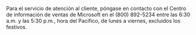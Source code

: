 Para el servicio de atención al cliente, póngase en contacto con el Centro de información de ventas de Microsoft en el (800) 892-5234 entre las 6:30 a.m. y las 5:30 p.m., hora del Pacífico, de lunes a viernes, excluidos los festivos.